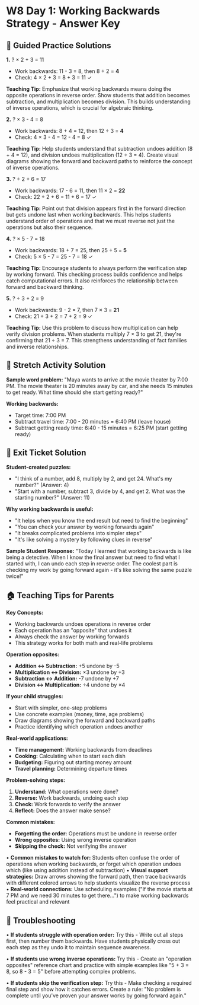# W8 Day 1: Working Backwards Strategy - Answer Key

## 📝 Guided Practice Solutions

**1.** ? × 2 + 3 = 11
   - Work backwards: 11 - 3 = 8, then 8 ÷ 2 = **4**
   - Check: 4 × 2 + 3 = 8 + 3 = 11 ✓
   
   **Teaching Tip:** Emphasize that working backwards means doing the opposite operations in reverse order. Show students that addition becomes subtraction, and multiplication becomes division. This builds understanding of inverse operations, which is crucial for algebraic thinking.

**2.** ? × 3 - 4 = 8
   - Work backwards: 8 + 4 = 12, then 12 ÷ 3 = **4**
   - Check: 4 × 3 - 4 = 12 - 4 = 8 ✓
   
   **Teaching Tip:** Help students understand that subtraction undoes addition (8 + 4 = 12), and division undoes multiplication (12 ÷ 3 = 4). Create visual diagrams showing the forward and backward paths to reinforce the concept of inverse operations.

**3.** ? ÷ 2 + 6 = 17
   - Work backwards: 17 - 6 = 11, then 11 × 2 = **22**
   - Check: 22 ÷ 2 + 6 = 11 + 6 = 17 ✓
   
   **Teaching Tip:** Point out that division appears first in the forward direction but gets undone last when working backwards. This helps students understand order of operations and that we must reverse not just the operations but also their sequence.

**4.** ? × 5 - 7 = 18
   - Work backwards: 18 + 7 = 25, then 25 ÷ 5 = **5**
   - Check: 5 × 5 - 7 = 25 - 7 = 18 ✓
   
   **Teaching Tip:** Encourage students to always perform the verification step by working forward. This checking process builds confidence and helps catch computational errors. It also reinforces the relationship between forward and backward thinking.

**5.** ? ÷ 3 + 2 = 9
   - Work backwards: 9 - 2 = 7, then 7 × 3 = **21**
   - Check: 21 ÷ 3 + 2 = 7 + 2 = 9 ✓
   
   **Teaching Tip:** Use this problem to discuss how multiplication can help verify division problems. When students multiply 7 × 3 to get 21, they're confirming that 21 ÷ 3 = 7. This strengthens understanding of fact families and inverse relationships.

## 🚀 Stretch Activity Solution

**Sample word problem:**
"Maya wants to arrive at the movie theater by 7:00 PM. The movie theater is 20 minutes away by car, and she needs 15 minutes to get ready. What time should she start getting ready?"

**Working backwards:**
- Target time: 7:00 PM
- Subtract travel time: 7:00 - 20 minutes = 6:40 PM (leave house)
- Subtract getting ready time: 6:40 - 15 minutes = 6:25 PM (start getting ready)

## 🎯 Exit Ticket Solution

**Student-created puzzles:**
- "I think of a number, add 8, multiply by 2, and get 24. What's my number?" (Answer: 4)
- "Start with a number, subtract 3, divide by 4, and get 2. What was the starting number?" (Answer: 11)

**Why working backwards is useful:**
- "It helps when you know the end result but need to find the beginning"
- "You can check your answer by working forwards again"
- "It breaks complicated problems into simpler steps"
- "It's like solving a mystery by following clues in reverse"

**Sample Student Response:** "Today I learned that working backwards is like being a detective. When I know the final answer but need to find what I started with, I can undo each step in reverse order. The coolest part is checking my work by going forward again - it's like solving the same puzzle twice!"

## 🏠 Teaching Tips for Parents

**Key Concepts:**
- Working backwards undoes operations in reverse order
- Each operation has an "opposite" that undoes it
- Always check the answer by working forwards
- This strategy works for both math and real-life problems

**Operation opposites:**
- **Addition ↔ Subtraction:** +5 undone by -5
- **Multiplication ↔ Division:** ×3 undone by ÷3
- **Subtraction ↔ Addition:** -7 undone by +7
- **Division ↔ Multiplication:** ÷4 undone by ×4

**If your child struggles:**
- Start with simpler, one-step problems
- Use concrete examples (money, time, age problems)
- Draw diagrams showing the forward and backward paths
- Practice identifying which operation undoes another

**Real-world applications:**
- **Time management:** Working backwards from deadlines
- **Cooking:** Calculating when to start each dish
- **Budgeting:** Figuring out starting money amount
- **Travel planning:** Determining departure times

**Problem-solving steps:**
1. **Understand:** What operations were done?
2. **Reverse:** Work backwards, undoing each step
3. **Check:** Work forwards to verify the answer
4. **Reflect:** Does the answer make sense?

**Common mistakes:**
- **Forgetting the order:** Operations must be undone in reverse order
- **Wrong opposites:** Using wrong inverse operation
- **Skipping the check:** Not verifying the answer

• **Common mistakes to watch for:** Students often confuse the order of operations when working backwards, or forget which operation undoes which (like using addition instead of subtraction)
• **Visual support strategies:** Draw arrows showing the forward path, then trace backwards with different colored arrows to help students visualize the reverse process
• **Real-world connections:** Use scheduling examples ("If the movie starts at 7 PM and we need 30 minutes to get there...") to make working backwards feel practical and relevant

## 🔧 Troubleshooting

• **If students struggle with operation order:** Try this - Write out all steps first, then number them backwards. Have students physically cross out each step as they undo it to maintain sequence awareness.

• **If students use wrong inverse operations:** Try this - Create an "operation opposites" reference chart and practice with simple examples like "5 + 3 = 8, so 8 - 3 = 5" before attempting complex problems.

• **If students skip the verification step:** Try this - Make checking a required final step and show how it catches errors. Create a rule: "No problem is complete until you've proven your answer works by going forward again."